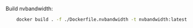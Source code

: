 Build nvbandwidth:

``` sh
    docker build . -f ./Dockerfile.nvbandwidth -t nvbandwidth:latest
```

